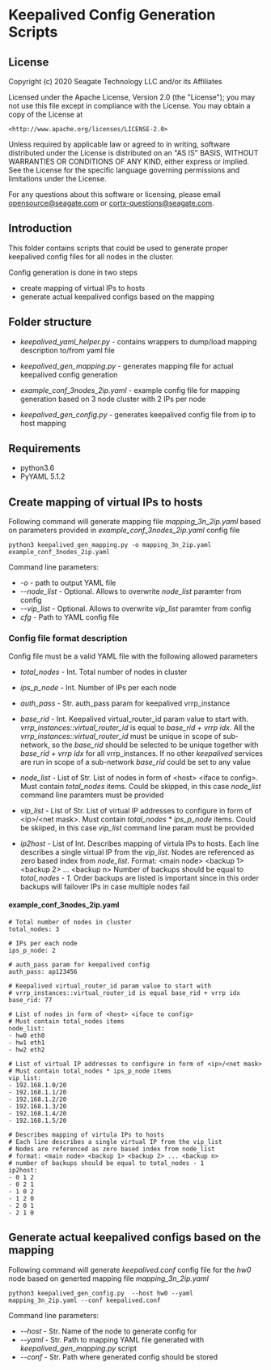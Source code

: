 # Keepalived Config Generation Scripts

## License

Copyright (c) 2020 Seagate Technology LLC and/or its Affiliates

Licensed under the Apache License, Version 2.0 (the "License");
you may not use this file except in compliance with the License.
You may obtain a copy of the License at

    <http://www.apache.org/licenses/LICENSE-2.0>

Unless required by applicable law or agreed to in writing, software
distributed under the License is distributed on an "AS IS" BASIS,
WITHOUT WARRANTIES OR CONDITIONS OF ANY KIND, either express or implied.
See the License for the specific language governing permissions and
limitations under the License.

For any questions about this software or licensing,
please email [opensource@seagate.com](mailto:opensource@seagate.com) or
[cortx-questions@seagate.com](mailto:cortx-questions@seagate.com).

## Introduction

This folder contains scripts that could be used to generate proper keepalived
config files for all nodes in the cluster.

Config generation is done in two steps

-   create mapping of virtual IPs to hosts
-   generate actual keepalived configs based on the mapping

## Folder structure

-   _keepalived_yaml_helper.py_ - contains wrappers to dump/load mapping description
    to/from yaml file

-   _keepalived_gen_mapping.py_ - generates mapping file for actual keepalived
    config generation

-   _example_conf_3nodes_2ip.yaml_ - example config file for mapping generation
    based on 3 node cluster with 2 IPs per node

-   _keepalived_gen_config.py_ - generates keepalived config file from ip to host
    mapping

## Requirements

-   python3.6
-   PyYAML 5.1.2

## Create mapping of virtual IPs to hosts

Following command will generate mapping file _mapping_3n_2ip.yaml_ based on
parameters provided in _example_conf_3nodes_2ip.yaml_ config file

`python3 keepalived_gen_mapping.py -o mapping_3n_2ip.yaml example_conf_3nodes_2ip.yaml`

Command line parameters:

-   _-o_ - path to output YAML file
-   _--node_list_ - Optional. Allows to overwrite _node_list_ paramter from config
-   _--vip_list_ - Optional. Allows to overwrite _vip_list_ paramter from config
-   _cfg_ - Path to YAML config file

### Config file format description

Config file must be a valid YAML file with the following allowed parameters

-   _total_nodes_ - Int. Total number of nodes in cluster

-   _ips_p_node_ - Int. Number of IPs per each node

-   _auth_pass_ - Str. auth_pass param for keepalived vrrp_instance

-   _base_rid_ - Int. Keepalived virtual_router_id param value to start with.
    _vrrp_instances::virtual_router_id_ is equal to _base_rid + vrrp idx_. All the
    _vrrp_instances::virtual_router_id_ must be unique in scope of sub-network,
    so the _base_rid_ should be selected to be unique together with _base_rid + vrrp idx_
    for all vrrp_instances. If no other _keepalived_ services are run in scope of a
    sub-network _base_rid_ could be set to any value

-   _node_list_ - List of Str. List of nodes in form of &lt;host> &lt;iface to config>.
    Must contain _total_nodes_ items. Could be skipped, in this case _node_list_
    command line paramters must be provided

-   _vip_list_ - List of Str. List of virtual IP addresses to configure in form
    of &lt;ip>/&lt;net mask>. Must contain _total_nodes_ * _ips_p_node_ items. Could be
    skiiped, in this case _vip_list_ command line param must be provided

-   _ip2host_ - List of Int. Describes mapping of virtula IPs to hosts. Each line
    describes a single virtual IP from the _vip_list_. Nodes are referenced as
    zero based index from _node_list_.
    Format: &lt;main node> &lt;backup 1> &lt;backup 2> ... &lt;backup n>
    Number of backups should be equal to _total_nodes - 1_. Order backups are listed
    is important since in this order backups will failover IPs in case multiple nodes
    fail

#### example_conf_3nodes_2ip.yaml

    # Total number of nodes in cluster
    total_nodes: 3

    # IPs per each node
    ips_p_node: 2

    # auth_pass param for keepalived config
    auth_pass: ap123456

    # Keepalived virtual_router_id param value to start with
    # vrrp_instances::virtual_router_id is equal base_rid + vrrp idx
    base_rid: 77

    # List of nodes in form of <host> <iface to config>
    # Must contain total_nodes items
    node_list:
    - hw0 eth0
    - hw1 eth1
    - hw2 eth2

    # List of virtual IP addresses to configure in form of <ip>/<net mask>
    # Must contain total_nodes * ips_p_node items
    vip_list:
    - 192.168.1.0/20
    - 192.168.1.1/20
    - 192.168.1.2/20
    - 192.168.1.3/20
    - 192.168.1.4/20
    - 192.168.1.5/20

    # Describes mapping of virtula IPs to hosts
    # Each line describes a single virtual IP from the vip_list
    # Nodes are referenced as zero based index from node_list
    # format: <main node> <backup 1> <backup 2> ... <backup n>
    # number of backups should be equal to total_nodes - 1
    ip2host:
    - 0 1 2
    - 0 2 1
    - 1 0 2
    - 1 2 0
    - 2 0 1
    - 2 1 0

## Generate actual keepalived configs based on the mapping

Following command will generate _keepalived.conf_ config file for the _hw0_ node
based on generted mapping file _mapping_3n_2ip.yaml_

`python3 keepalived_gen_config.py  --host hw0 --yaml mapping_3n_2ip.yaml --conf keepalived.conf`

Command line parameters:

-   _--host_ - Str. Name of the node to generate config for
-   _--yaml_ - Str. Path to mapping YAML file generated with _keepalived_gen_mapping.py_ script
-   _--conf_ - Str. Path where generated config should be stored
